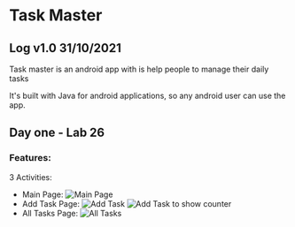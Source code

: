 # Task Master

## Log v1.0 31/10/2021

Task master is an android app with is help people to manage their daily tasks

It's built with Java for android applications, so any android user can use the app.

## Day one - Lab 26

### Features:

3 Activities:

- Main Page: ![Main Page](screenshots/MainPage.jpg)
- Add Task Page: ![Add Task](screenshots/AddTasksPage.jpg)
![Add Task](screenshots/AddTasksPage2.jpg) to show counter
- All Tasks Page: ![All Tasks](screenshots/AllTasksPage.jpg)